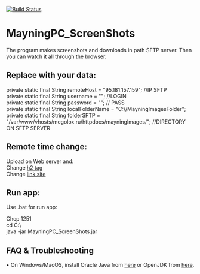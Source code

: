[![Build Status](https://travis-ci.com/megoRU/MayningPC_ScreenShots.svg?branch=master)](https://travis-ci.com/megoRU/MayningPC_ScreenShots)

# MayningPC_ScreenShots
The program makes screenshots and downloads in path SFTP server. Then you can watch it all through the browser.

## Replace with your data:

private static final String remoteHost = "95.181.157.159"; //IP SFTP <br>
private static final String username = ""; //LOGIN <br>
private static final String password = ""; // PASS <br>
private static final String localFolderName = "C://MayningImagesFolder"; <br>
private static final String folderSFTP = "/var/www/vhosts/megolox.ru/httpdocs/mayningImages/"; //DIRECTORY ON SFTP SERVER <br>

## Remote time change:
Upload on Web server and: <br>
Change [h2 tag](https://github.com/megoRU/MayningPC_ScreenShots/blob/5145292afde4f62e601c3ba4358f898e83b91335/index.html#L9) <br>
Change [link site](https://github.com/megoRU/MayningPC_ScreenShots/blob/55431eb3b2f5155701e24b334deffbd44f10e2d5/src/main/java/Main.java#L38)

## Run app:
Use .bat for run app:

Chcp 1251 <br>
cd C:\ <br>
java -jar MayningPC_ScreenShots.jar <br>

## FAQ & Troubleshooting

• On Windows/MacOS, install Oracle Java from [here](https://www.oracle.com/java/technologies/javase-downloads.html) or OpenJDK from [here](https://adoptopenjdk.net/).
